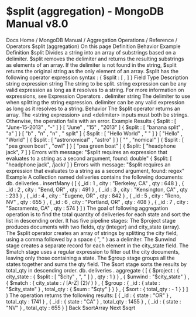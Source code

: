 # $split (aggregation) - MongoDB Manual v8.0


Docs Home / MongoDB Manual / Aggregation Operations / Reference / Operators $split (aggregation) On this page Definition Behavior Example Definition $split Divides a string into an array of substrings based on a delimiter. $split removes the delimiter and returns the resulting substrings
as elements of an array. If the delimiter is not found in the string, $split returns the original string as the only element of an array. $split has the following operator expression syntax : { $split : [ <string expression>, <delimiter> ] } Field Type Description string expression string The string to be split. string expression can be any valid expression as
long as it resolves to a string. For more information on
expressions, see Expression Operators . delimiter string The delimiter to use when splitting the string expression. delimiter can be any valid expression as long as
it resolves to a string. Behavior The $split operator returns an array.
The <string expression> and <delimiter> inputs must both be
strings. Otherwise, the operation fails with an error. Example Results { $split : [ "June-15-2013" , "-" ] } [ "June" , "15" , "2013" ] { $split : [ "banana split" , "a" ] } [ "b" , "n" , "n" , " split" ] { $split : [ "Hello World" , " " ] } [ "Hello" , "World" ] { $split : [ "astronomical" , "astro" ] } [ "" , "nomical" ] { $split : [ "pea green boat" , "owl" ] } [ "pea green boat" ] { $split: [ "headphone jack", 7 ] } Errors with message: "$split requires an expression that evaluates to a string as
a second argument, found: double" { $split: [ "headphone jack", /jack/ ] } Errors with message: "$split requires an expression that evaluates to a string as
a second argument, found: regex" Example A collection named deliveries contains the following documents: db. deliveries . insertMany ( [ { _id : 1 , city : "Berkeley, CA" , qty : 648 } , { _id : 2 , city : "Bend, OR" , qty : 491 } , { _id : 3 , city : "Kensington, CA" , qty : 233 } , { _id : 4 , city : "Eugene, OR" , qty : 842 } , { _id : 5 , city : "Reno, NV" , qty : 655 } , { _id : 6 , city : "Portland, OR" , qty : 408 } , { _id : 7 , city : "Sacramento, CA" , qty : 574 } ] ) The goal of following aggregation operation is to find the total
quantity of deliveries for each state and sort the list in
descending order. It has five pipeline stages: The $project stage produces documents with two fields, qty (integer) and city_state (array). The $split operator creates an array of strings by splitting the city field, using a comma followed by a space ( ", " ) as a delimiter. The $unwind stage creates a separate record for each
element in the city_state field. The $match stage uses a regular expression to filter out
the city documents, leaving only those containing a state. The $group stage groups all the states together and sums the qty field. The $sort stage sorts the results by total_qty in
descending order. db. deliveries . aggregate ( [ { $project : { city_state : { $split : [ "$city" , ", " ] } , qty : 1 } } , { $unwind : "$city_state" } , { $match : { city_state : / [A-Z] {2}/ } } , { $group : { _id : { state : "$city_state" } , total_qty : { $sum : "$qty" } } } , { $sort : { total_qty : - 1 } } ] ) The operation returns the following results: [ { _id : { state : "OR" } , total_qty : 1741 } , { _id : { state : "CA" } , total_qty : 1455 } , { _id : { state : "NV" } , total_qty : 655 } ] Back $sortArray Next $sqrt
